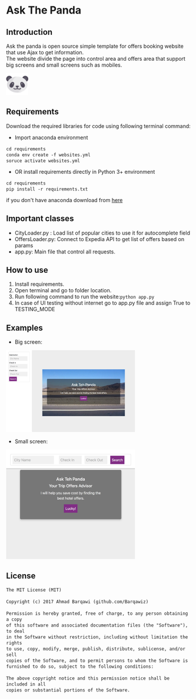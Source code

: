 # Ask The Panda
## Introduction
Ask the panda is open source simple template for offers booking website that use Ajax to get information.<br/>
The website divide the page into control area and offers area that support big screens and small screens such as mobiles.<br/>

<img src="static/images/panda.png" alt="Icon" width="60"/>

## Requirements
Download the required libraries for code using following terminal command:
- Import anaconda environment
```
cd requirements
conda env create -f websites.yml
soruce activate websites.yml
```
- OR install requirements directly in Python 3+ environment
```
cd requirements
pip install -r requirements.txt
```

if you don't have anaconda download from [here](https://anaconda.org/)

## Important classes
- CityLoader.py : Load list of popular cities to use it for autocomplete field
- OffersLoader.py: Connect to Expedia API to get list of offers based on params
- app.py: Main file that control all requests.

## How to use
1. Install requirements.
2. Open terminal and go to folder location.
3. Run following command to run the website:```python app.py```
4. In case of UI testing without internet go to app.py file and assign True to TESTING_MODE

## Examples
- Big screen:
<img src="screenshots/panda-full-screen.png" alt="Full Screen" width="350"/>

- Small screen:
<img src="screenshots/pnda-small-screen.png" alt="Small Screen" width="350"/>

License
-------
    The MIT License (MIT)

    Copyright (c) 2017 Ahmad Barqawi (github.com/Barqawiz)

    Permission is hereby granted, free of charge, to any person obtaining a copy
    of this software and associated documentation files (the "Software"), to deal
    in the Software without restriction, including without limitation the rights
    to use, copy, modify, merge, publish, distribute, sublicense, and/or sell
    copies of the Software, and to permit persons to whom the Software is
    furnished to do so, subject to the following conditions:

    The above copyright notice and this permission notice shall be included in all
    copies or substantial portions of the Software.
